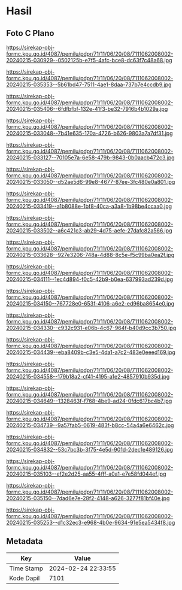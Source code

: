 # Hasil

## Foto C Plano

https://sirekap-obj-formc.kpu.go.id/4087/pemilu/pdpr/71/11/06/20/08/7111062008002-20240215-030929--0502125b-e7f5-4afc-bce8-dc63f7c48a68.jpg

https://sirekap-obj-formc.kpu.go.id/4087/pemilu/pdpr/71/11/06/20/08/7111062008002-20240215-035353--5b61bd47-7511-4ae1-8daa-737b7e4ccdb9.jpg

https://sirekap-obj-formc.kpu.go.id/4087/pemilu/pdpr/71/11/06/20/08/7111062008002-20240215-035406--6fdfbfbf-132e-41f3-be32-7916b4b1029a.jpg

https://sirekap-obj-formc.kpu.go.id/4087/pemilu/pdpr/71/11/06/20/08/7111062008002-20240215-033048--7b41e635-170a-4726-b626-9803a7a7df31.jpg

https://sirekap-obj-formc.kpu.go.id/4087/pemilu/pdpr/71/11/06/20/08/7111062008002-20240215-033127--70105e7a-6e58-479b-9843-0b0aacb472c3.jpg

https://sirekap-obj-formc.kpu.go.id/4087/pemilu/pdpr/71/11/06/20/08/7111062008002-20240215-033050--d52ae5d6-99e8-4677-87ee-3fc480e0a801.jpg

https://sirekap-obj-formc.kpu.go.id/4087/pemilu/pdpr/71/11/06/20/08/7111062008002-20240215-033419--a1b8088e-1bf8-40ca-a3a8-1b98be4ccaa0.jpg

https://sirekap-obj-formc.kpu.go.id/4087/pemilu/pdpr/71/11/06/20/08/7111062008002-20240215-033502--a6c421c3-ab29-4d75-aefe-27dafc82a566.jpg

https://sirekap-obj-formc.kpu.go.id/4087/pemilu/pdpr/71/11/06/20/08/7111062008002-20240215-033628--927e3206-748a-4d88-8c5e-f5c99ba0ea2f.jpg

https://sirekap-obj-formc.kpu.go.id/4087/pemilu/pdpr/71/11/06/20/08/7111062008002-20240215-034111--1ec4d894-f0c5-42b9-b0ea-637993ad239d.jpg

https://sirekap-obj-formc.kpu.go.id/4087/pemilu/pdpr/71/11/06/20/08/7111062008002-20240215-034150--767728e0-653f-4106-a6e2-ed96ba8654e0.jpg

https://sirekap-obj-formc.kpu.go.id/4087/pemilu/pdpr/71/11/06/20/08/7111062008002-20240215-034330--c932c931-e06b-4c67-964f-b40d9cc3b750.jpg

https://sirekap-obj-formc.kpu.go.id/4087/pemilu/pdpr/71/11/06/20/08/7111062008002-20240215-034439--eba8409b-c3e5-4da1-a7c2-483e0eeed169.jpg

https://sirekap-obj-formc.kpu.go.id/4087/pemilu/pdpr/71/11/06/20/08/7111062008002-20240215-034558--179b18a2-cf41-4195-a1e2-4857910b935d.jpg

https://sirekap-obj-formc.kpu.go.id/4087/pemilu/pdpr/71/11/06/20/08/7111062008002-20240215-034649--1328463f-f768-4be9-ad24-0fdc617bc4b7.jpg

https://sirekap-obj-formc.kpu.go.id/4087/pemilu/pdpr/71/11/06/20/08/7111062008002-20240215-034739--9a57fab5-0619-483f-b8cc-54a4a6e6462c.jpg

https://sirekap-obj-formc.kpu.go.id/4087/pemilu/pdpr/71/11/06/20/08/7111062008002-20240215-034832--53c7bc3b-3f75-4e5d-901d-2dec1e489126.jpg

https://sirekap-obj-formc.kpu.go.id/4087/pemilu/pdpr/71/11/06/20/08/7111062008002-20240215-035103--ef2e2d25-aa55-4fff-a0a1-e7e58fd044ef.jpg

https://sirekap-obj-formc.kpu.go.id/4087/pemilu/pdpr/71/11/06/20/08/7111062008002-20240215-035150--7dad6e7e-28f2-4148-a626-3277f81bf40e.jpg

https://sirekap-obj-formc.kpu.go.id/4087/pemilu/pdpr/71/11/06/20/08/7111062008002-20240215-035253--d1c32ec3-e968-4b0e-9634-91e5ea5434f8.jpg


## Metadata

| Key        | Value               |
| ---------- | ------------------- |
| Time Stamp | 2024-02-24 22:33:55 |
| Kode Dapil | 7101                |




